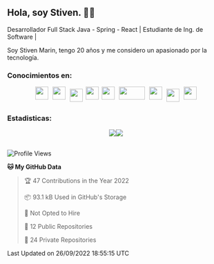 ## Hola, soy Stiven. 👋👷
Desarrollador Full Stack Java - Spring - React | Estudiante de Ing. de Software | 

Soy Stiven Marin, tengo 20 años y me considero un apasionado por la tecnología.

### Conocimientos en: 
<div style="display: flex; flex-direction: row; justify-content: center;">
  <img src="https://cdn.svgporn.com/logos/html-5.svg" width="30px" height="30px" hspace="5"/>
  <img src="https://cdn.svgporn.com/logos/css-3.svg" width="30px" height="30px" hspace="5"/>
  <img src="https://cdn.svgporn.com/logos/javascript.svg" width="30px" height="30px" hspace="5" vspace="5"/>
  <img src="https://cdn.svgporn.com/logos/gulp.svg" width="30px" height="30px" hspace="2"/>
  <img src="https://cdn.svgporn.com/logos/java.svg" width="30px" height="30px" hspace="5"/>
  <img src="https://cdn.svgporn.com/logos/spring.svg" width="60px" height="30px" hspace="5"/>
  <img src="https://cdn.svgporn.com/logos/sass.svg" width="30px" height="30px" hspace="5"/>
  <img src="https://cdn.svgporn.com/logos/mysql.svg" width="30px" height="30px" hspace="5" vspace="5"/>
  <img src="https://cdn.svgporn.com/logos/linux-tux.svg" width="30px" height="30px" hspace="5"/>
</div>

### Estadisticas:
<div style="display: flex; flex-direction: row; justify-content: center;">
  <img src="https://wakatime.com/badge/user/76db4480-5b94-4fcb-bb5d-1e479cf94a0e.svg"/>
  <img src="https://visitor-badge.laobi.icu/badge?page_id=Stiven106.Stiven106"/>
</div>

<br>

<!--START_SECTION:waka-->
![Profile Views](http://img.shields.io/badge/Profile%20Views-0-blue)

**🐱 My GitHub Data** 

> 🏆 47 Contributions in the Year 2022
 > 
> 📦 93.1 kB Used in GitHub's Storage 
 > 
> 🚫 Not Opted to Hire
 > 
> 📜 12 Public Repositories 
 > 
> 🔑 24 Private Repositories  
 > 

 Last Updated on 26/09/2022 18:55:15 UTC
<!--END_SECTION:waka-->
